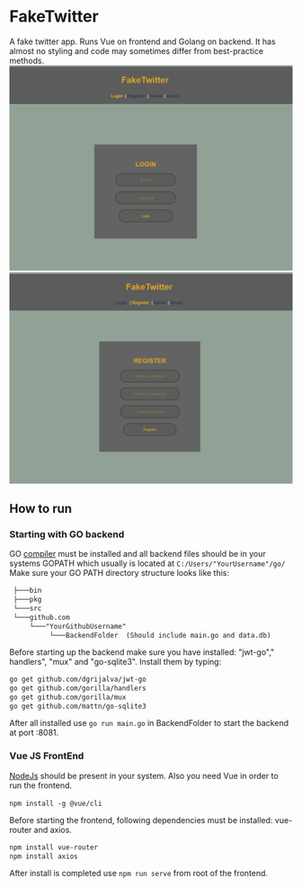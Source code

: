 # FakeTwitter
A fake twitter app. Runs Vue on frontend and Golang on backend. It has almost no styling and code may sometimes differ from best-practice methods.
![Image of LoginPage](https://github.com/NickJackolson/fakeTwitter/blob/master/pictures/fakeTwitter1.png)
![Image of RegisterPage](https://github.com/NickJackolson/fakeTwitter/blob/master/pictures/fakeTwitter2.png)


## How to run
### Starting with GO backend
GO [compiler](https://golang.org "compiler") must be installed and all backend files should be in your systems GOPATH which usually is located at `C:/Users/"YourUsername"/go/`
Make sure your GO PATH directory structure looks like this:
```
 ├───bin
 ├───pkg
 └───src
 └───github.com
     └───"YourGithubUsername"
          └───BackendFolder  (Should include main.go and data.db)
```

Before starting up the backend make sure you have installed:
"jwt-go"," handlers", "mux" and "go-sqlite3". 
Install them by typing:
```
go get github.com/dgrijalva/jwt-go
go get github.com/gorilla/handlers
go get github.com/gorilla/mux
go get github.com/mattn/go-sqlite3

```
After all installed use ```go run main.go``` in BackendFolder to start the backend at port :8081.
### Vue JS FrontEnd
[NodeJs](https://nodejs.org/en/ "NodeJs") should be present in your system. Also you need Vue in order to run the frontend.

`npm install -g @vue/cli`

Before starting the frontend, following dependencies must be installed: vue-router and axios.
```
npm install vue-router
npm install axios
```
After install is completed use `npm run serve` from root of the frontend.
